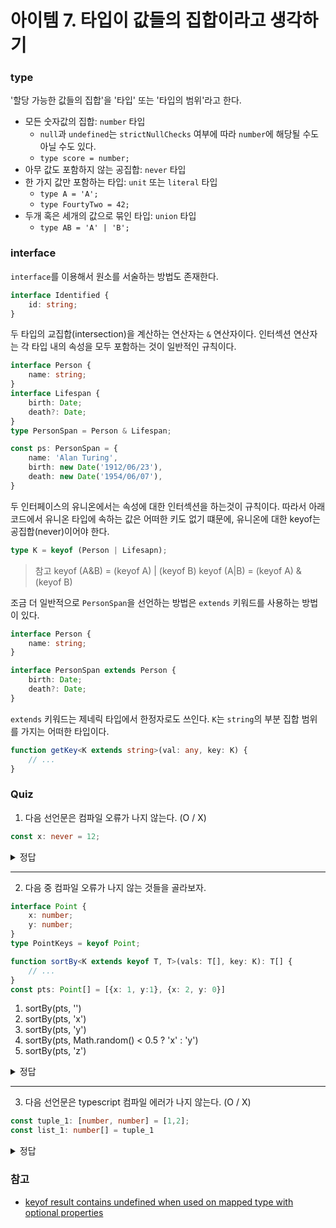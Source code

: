# 아이템 7. 타입이 값들의 집합이라고 생각하기

### type

'할당 가능한 값들의 집합'을 '타입' 또는 '타입의 범위'라고 한다.

- 모든 숫자값의 집합: `number` 타입
  - `null`과 `undefined`는 `strictNullChecks` 여부에 따라 `number`에 해당될 수도 아닐 수도 있다.
  - `type score = number;`
- 아무 값도 포함하지 않는 공집합: `never` 타입
- 한 가지 값만 포함하는 타입: `unit` 또는 `literal` 타입
  - `type A = 'A';`
  - `type FourtyTwo = 42;`
- 두개 혹은 세개의 값으로 묶인 타입:  `union` 타입
  - `type AB = 'A' | 'B';`

### interface

`interface`를 이용해서 원소를 서술하는 방법도 존재한다.

```typescript
interface Identified {
    id: string;
}
```

두 타입의 교집합(intersection)을 계산하는 연산자는 `&` 연산자이다. 인터섹션 연산자는 각 타입 내의 속성을 모두 포함하는 것이 일반적인 규칙이다.

```typescript
interface Person {
    name: string;
}
interface Lifespan {
    birth: Date;
    death?: Date;
}
type PersonSpan = Person & Lifespan;

const ps: PersonSpan = {
    name: 'Alan Turing',
    birth: new Date('1912/06/23'),
    death: new Date('1954/06/07'),
}
```

두 인터페이스의 유니온에서는 속성에 대한 인터섹션을 하는것이 규칙이다. 따라서 아래 코드에서 유니온 타입에 속하는 값은 어떠한 키도 없기 떄문에, 유니온에 대한 keyof는 공집합(never)이어야 한다.

```typescript
type K = keyof (Person | Lifesapn);
```

> 참고
> keyof (A&B) = (keyof A) | (keyof B)
> keyof (A|B) = (keyof A) & (keyof B)

조금 더 일반적으로 `PersonSpan`을 선언하는 방법은 `extends` 키워드를 사용하는 방법이 있다. 

```typescript
interface Person {
    name: string;
}

interface PersonSpan extends Person {
    birth: Date;
    death?: Date;
}
```

`extends` 키워드는 제네릭 타입에서 한정자로도 쓰인다. `K`는 `string`의 부분 집합 범위를 가지는 어떠한 타입이다.

```typescript
function getKey<K extends string>(val: any, key: K) {
    // ...
}
```

### Quiz

1. 다음 선언문은 컴파일 오류가 나지 않는다. (O / X)

```typescript
const x: never = 12;
```

<details>
<summary>정답</summary>
    
**정답: X**

```typescript
const x: never = 12;
  // ~ '12' 형식은 'never' 형식에 할당할 수 없습니다.
```

never 타입으로 선언된 변수의 범위는 공집합이기 때문에 아무런 값도 할당할 수 없다. (p.39)
</details>

---

2. 다음 중 컴파일 오류가 나지 않는 것들을 골라보자.

```typescript
interface Point {
    x: number;
    y: number;
}
type PointKeys = keyof Point;

function sortBy<K extends keyof T, T>(vals: T[], key: K): T[] {
    // ...
}
const pts: Point[] = [{x: 1, y:1}, {x: 2, y: 0}]
```

1. sortBy(pts, '')
2. sortBy(pts, 'x')
3. sortBy(pts, 'y')
4. sortBy(pts, Math.random() < 0.5 ? 'x' : 'y')
5. sortBy(pts, 'z')

<details>
<summary>정답</summary>
    
**정답: 2,3,4**

```typescript
// 'x' | 'y'
type PointKeys = keyof Point;
```

</details>

---

3. 다음 선언문은 typescript 컴파일 에러가 나지 않는다. (O / X)

```typescript
const tuple_1: [number, number] = [1,2];
const list_1: number[] = tuple_1
```

<details>
<summary>정답</summary>
    
**정답: O**

타입스크립트는 숫자의 쌍을 `{0: number, 1: number, length: 2}`로 모델링하고, 튜플을 `{0: number, 1: number}`로 모델링한다.
</details>

### 참고

- [keyof result contains undefined when used on mapped type with optional properties](https://github.com/microsoft/TypeScript/issues/34992)